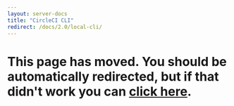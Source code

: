 ```yaml
---
layout: server-docs
title: "CircleCI CLI"
redirect: /docs/2.0/local-cli/
---
```


<h1>This page has moved. You should be automatically redirected, but if that didn't work you can <a href="/docs/2.0/local-cli/">click here</a>.</h1> 


